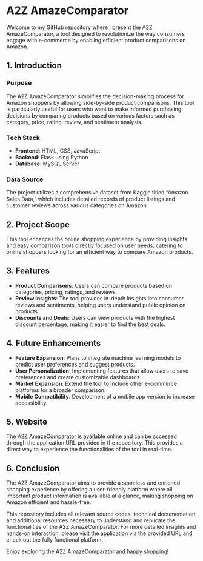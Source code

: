 # A2Z AmazeComparator

Welcome to my GitHub repository where I present the A2Z AmazeComparator, a tool designed to revolutionize the way consumers engage with e-commerce by enabling efficient product comparisons on Amazon.

## 1. Introduction

### Purpose
The A2Z AmazeComparator simplifies the decision-making process for Amazon shoppers by allowing side-by-side product comparisons. This tool is particularly useful for users who want to make informed purchasing decisions by comparing products based on various factors such as category, price, rating, review, and sentiment analysis.

### Tech Stack
- **Frontend**: HTML, CSS, JavaScript
- **Backend**: Flask using Python
- **Database**: MySQL Server

### Data Source
The project utilizes a comprehensive dataset from Kaggle titled “Amazon Sales Data,” which includes detailed records of product listings and customer reviews across various categories on Amazon.

## 2. Project Scope
This tool enhances the online shopping experience by providing insights and easy comparison tools directly focused on user needs, catering to online shoppers looking for an efficient way to compare Amazon products.

## 3. Features
- **Product Comparisons**: Users can compare products based on categories, pricing, ratings, and reviews.
- **Review Insights**: The tool provides in-depth insights into consumer reviews and sentiments, helping users understand public opinion on products.
- **Discounts and Deals**: Users can view products with the highest discount percentage, making it easier to find the best deals.

## 4. Future Enhancements
- **Feature Expansion**: Plans to integrate machine learning models to predict user preferences and suggest products.
- **User Personalization**: Implementing features that allow users to save preferences and create customizable dashboards.
- **Market Expansion**: Extend the tool to include other e-commerce platforms for a broader comparison.
- **Mobile Compatibility**: Development of a mobile app version to increase accessibility.

## 5. Website
The A2Z AmazeComparator is available online and can be accessed through the application URL provided in the repository. This provides a direct way to experience the functionalities of the tool in real-time.

## 6. Conclusion
The A2Z AmazeComparator aims to provide a seamless and enriched shopping experience by offering a user-friendly platform where all important product information is available at a glance, making shopping on Amazon efficient and hassle-free.

This repository includes all relevant source codes, technical documentation, and additional resources necessary to understand and replicate the functionalities of the A2Z AmazeComparator. For more detailed insights and hands-on interaction, please visit the application via the provided URL and check out the fully functional platform.

Enjoy exploring the A2Z AmazeComparator and happy shopping!

